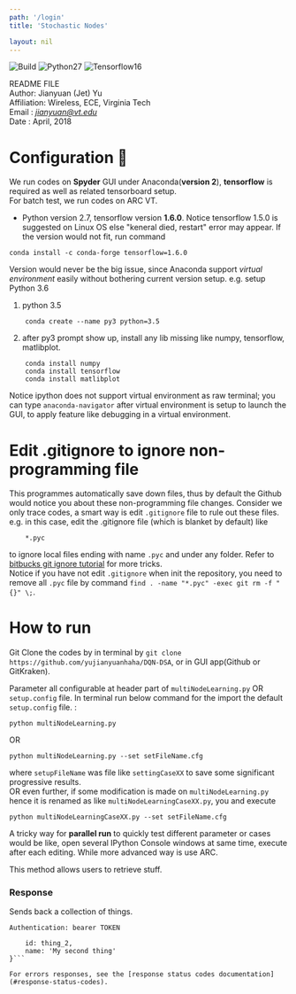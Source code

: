 ```yaml
---
path: '/login'
title: 'Stochastic Nodes'

layout: nil
---
```



![Build](https://travis-ci.org/pemami4911/POMDPy.svg?branch=master) ![Python27](https://img.shields.io/badge/python-2.7-blue.svg) ![Tensorflow16](https://img.shields.io/badge/tensorflow-1.6-blue.svg)

README FILE  
Author: Jianyuan (Jet) Yu  
Affiliation: Wireless, ECE, Virginia Tech  
Email : *jianyuan@vt.edu*  
Date  : April, 2018 


# Configuration  🔧
We run codes on **Spyder** GUI under Anaconda(**version 2**), **tensorflow** is required as well as related tensorboard setup.  
For batch test, we run codes on ARC VT. 
* Python version 2.7, tensorflow version **1.6.0**. Notice tensorflow 1.5.0 is suggested on Linux OS else "keneral died, restart" error may appear. If the version would not fit, run command 
```
conda install -c conda-forge tensorflow=1.6.0
```  
Version would never be the big issue, since Anaconda support *virtual environment* easily without bothering current version setup.
e.g. setup Python 3.6    
1. python 3.5   
```
    conda create --name py3 python=3.5
```  
2. after py3 prompt show up, install any lib missing like numpy, tensorflow, matlibplot.  
``` 
    conda install numpy
    conda install tensorflow
    conda install matlibplot
```
Notice ipython does not support virtual environment as raw terminal; you can type `anaconda-navigator` after virtual environment is setup to launch the GUI, to apply feature like debugging in a virtual environment.


# Edit .gitignore to ignore non-programming file
This programmes automatically save down files, thus by default the Github would notice you about these non-programming file changes. Consider we only trace codes, a smart way is edit `.gitignore` file to rule out these files. e.g. in this case, edit  the .gitignore file (which is blanket by default) like 
``` shell
    *.pyc
``` 
to ignore local files ending with name `.pyc` and under any folder.  Refer to [bitbucks git ignore tutorial](https://www.atlassian.com/git/tutorials/saving-changes/gitignore) for more tricks.  
Notice if you have not edit `.gitignore` when init the repository, you need to remove all `.pyc` file by command `find . -name "*.pyc" -exec git rm -f "{}" \;`.

# How to run
Git Clone the codes by in terminal by `git clone https://github.com/yujianyuanhaha/DQN-DSA`, or in GUI app(Github or GitKraken). 


Parameter all configurable at header part of `multiNodeLearning.py` OR `setup.config` file. 
In terminal run below command for the import the default `setup.config` file. :  
```
python multiNodeLearning.py
```
 
OR
```
python multiNodeLearning.py --set setFileName.cfg
```
where `setupFileName` was file like `settingCaseXX` to save some significant progressive results.  
OR even further, if some modification is made on ```multiNodeLearning.py``` hence it is renamed as like `multiNodeLearningCaseXX.py`, you and execute
```
python multiNodeLearningCaseXX.py --set setFileName.cfg
```
A tricky way for __parallel run__ to quickly test different parameter or cases would be like, open several IPython Console windows at same time, execute after each editing. While more advanced way is use ARC.

This method allows users to retrieve stuff.

### Response

Sends back a collection of things.

```Authentication: bearer TOKEN```
```{
    id: thing_2,
    name: 'My second thing'
}```

For errors responses, see the [response status codes documentation](#response-status-codes).